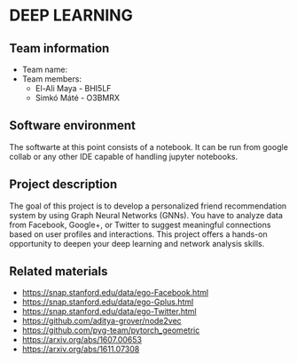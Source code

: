 # DEEP LEARNING
## Team information

 - Team name:
 - Team members:
   - El-Ali Maya - BHI5LF
    - Simkó Máté - O3BMRX

## Software environment
 
The softwarte at this point consists of a notebook. It can be run from google collab or any other IDE capable of handling jupyter notebooks.

## Project description

The goal of this project is to develop a personalized friend recommendation system by using Graph Neural Networks (GNNs). You have to analyze data from Facebook, Google+, or Twitter to suggest meaningful connections based on user profiles and interactions. This project offers a hands-on opportunity to deepen your deep learning and network analysis skills. 

## Related materials

- https://snap.stanford.edu/data/ego-Facebook.html 
- https://snap.stanford.edu/data/ego-Gplus.html 
- https://snap.stanford.edu/data/ego-Twitter.html
- https://github.com/aditya-grover/node2vec
- https://github.com/pyg-team/pytorch_geometric
- https://arxiv.org/abs/1607.00653 
- https://arxiv.org/abs/1611.07308
